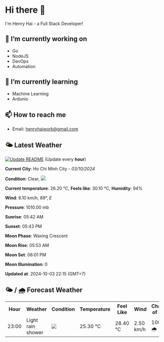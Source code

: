# Hi there 👋

I'm Henry Hai - a Full Stack Developer!

## 🔭 I’m currently working on

- Go
- NodeJS
- DevOps
- Automation

## 🌱 I’m currently learning

- Machine Learning
- Ardunio

## 📫 How to reach me

- Email: <henryhaiwork@gmail.com>

## 🌤️ Latest Weather
[![Update README](https://github.com/henry0hai/henry0hai/actions/workflows/udpateReadme.yml/badge.svg)](https://github.com/henry0hai/henry0hai/actions/workflows/udpateReadme.yml)
(Update every **hour**)
<!-- CURRENT_WEATHER:START -->
**Current City**: Ho Chi Minh City - *03/10/2024*

**Condition**: Clear, <img src="https://cdn.weatherapi.com/weather/64x64/night/113.png"/>

**Current temperature**: 26.20 °C, **Feels like**: 30.10 °C, **Humidity**: 94%

**Wind**: 6.10 km/h, 89°, *E*

**Pressure**: 1010.00 mb

**Sunrise**: 05:42 AM

**Sunset**: 05:43 PM

**Moon Phase**: Waxing Crescent

**Moon Rise**: 05:53 AM

**Moon Set**: 06:01 PM

**Moon Illumination**: 0

**Updated at**: 2024-10-03 22:15 (GMT+7)<!-- CURRENT_WEATHER:END -->

## 🌤️ / 🌧️ Forecast Weather
<!-- FORECAST_WEATHER:START -->
<table>
		<tr>
			<th>Hour</th>
			<th>Weather</th>
			<th>Condition</th>
			<th>Temperature</th>
			<th>Feel Like</th>
			<th>Wind</th>
			<th>Chance of Rain</th>
		</tr>
				<tr>
					<td>23:00</td>
					<td>Light rain shower</td>
					<td><img src='https://cdn.weatherapi.com/weather/64x64/night/353.png'/></td>
					<td>25.30 °C</td>
					<td>28.40 °C</td>
					<td>2.50 km/h</td>
					<td>100 % 🌧️</td>
				</tr>
</table>
<!-- FORECAST_WEATHER:END -->
